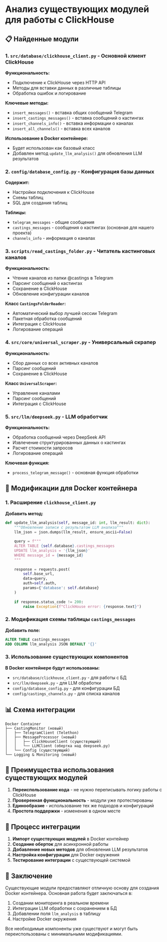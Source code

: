 # Анализ существующих модулей для работы с ClickHouse

## 📋 Найденные модули

### 1. **`src/database/clickhouse_client.py`** - Основной клиент ClickHouse

**Функциональность:**
- Подключение к ClickHouse через HTTP API
- Методы для вставки данных в различные таблицы
- Обработка ошибок и логирование

**Ключевые методы:**
- `insert_messages()` - вставка общих сообщений Telegram
- `insert_castings_messages()` - вставка сообщений о кастингах
- `insert_channels_info()` - вставка информации о каналах
- `insert_all_channels()` - вставка всех каналов

**Использование в Docker контейнере:**
- Будет использован как базовый класс
- Добавлен метод `update_llm_analysis()` для обновления LLM результатов

### 2. **`config/database_config.py`** - Конфигурация базы данных

**Содержит:**
- Настройки подключения к ClickHouse
- Схемы таблиц
- SQL для создания таблиц

**Таблицы:**
- `telegram_messages` - общие сообщения
- `castings_messages` - сообщения о кастингах (основная для нашего проекта)
- `channels_info` - информация о каналах

### 3. **`scripts/read_castings_folder.py`** - Читатель кастинговых каналов

**Функциональность:**
- Чтение каналов из папки @castings в Telegram
- Парсинг сообщений о кастингах
- Сохранение в ClickHouse
- Обновление конфигурации каналов

**Класс `CastingsFolderReader`:**
- Автоматический выбор лучшей сессии Telegram
- Пакетная обработка сообщений
- Интеграция с ClickHouse
- Логирование операций

### 4. **`src/core/universal_scraper.py`** - Универсальный скрапер

**Функциональность:**
- Сбор данных со всех активных каналов
- Парсинг сообщений
- Сохранение в ClickHouse

**Класс `UniversalScraper`:**
- Управление каналами
- Парсинг сообщений
- Интеграция с ClickHouse

### 5. **`src/llm/deepseek.py`** - LLM обработчик

**Функциональность:**
- Обработка сообщений через DeepSeek API
- Извлечение структурированных данных о кастингах
- Расчет стоимости запросов
- Логирование операций

**Ключевая функция:**
- `process_telegram_message()` - основная функция обработки

## 🔧 Модификации для Docker контейнера

### 1. Расширение `clickhouse_client.py`

**Добавить метод:**
```python
def update_llm_analysis(self, message_id: int, llm_result: dict):
    """Обновление записи с результатом LLM анализа"""
    llm_json = json.dumps(llm_result, ensure_ascii=False)
    
    query = f"""
    ALTER TABLE {self.database}.castings_messages 
    UPDATE llm_analysis = '{llm_json}'
    WHERE message_id = {message_id}
    """
    
    response = requests.post(
        self.base_url,
        data=query,
        auth=self.auth,
        params={'database': self.database}
    )
    
    if response.status_code != 200:
        raise Exception(f"ClickHouse error: {response.text}")
```

### 2. Модификация схемы таблицы `castings_messages`

**Добавить поле:**
```sql
ALTER TABLE castings_messages 
ADD COLUMN llm_analysis JSON DEFAULT '{}'
```

### 3. Использование существующих компонентов

**В Docker контейнере будут использованы:**
- `src/database/clickhouse_client.py` - для работы с БД
- `src/llm/deepseek.py` - для LLM обработки
- `config/database_config.py` - для конфигурации БД
- `config/castings_channels.py` - для списка каналов

## 📊 Схема интеграции

```
Docker Container
├── CastingMonitor (новый)
│   ├── TelegramClient (Telethon)
│   ├── MessageProcessor (новый)
│   │   ├── ClickHouseClient (существующий)
│   │   └── LLMClient (обертка над deepseek.py)
│   └── Config (существующий)
└── Logging & Monitoring (новый)
```

## 🚀 Преимущества использования существующих модулей

1. **Переиспользование кода** - не нужно переписывать логику работы с ClickHouse
2. **Проверенная функциональность** - модули уже протестированы
3. **Единообразие** - использование тех же подходов и конфигураций
4. **Простота поддержки** - изменения в одном месте

## 🔄 Процесс интеграции

1. **Импорт существующих модулей** в Docker контейнер
2. **Создание оберток** для асинхронной работы
3. **Добавление новых методов** для обновления LLM результатов
4. **Настройка конфигурации** для Docker окружения
5. **Тестирование интеграции** с существующей системой

## 📝 Заключение

Существующие модули предоставляют отличную основу для создания Docker контейнера. Основная работа будет заключаться в:

1. Создании мониторинга в реальном времени
2. Интеграции LLM обработки с сохранением в БД
3. Добавлении поля `llm_analysis` в таблицу
4. Настройке Docker окружения

Все необходимые компоненты уже существуют и могут быть переиспользованы с минимальными модификациями.
